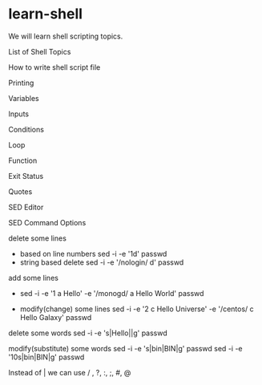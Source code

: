 # learn-shell

We will learn shell scripting topics.

List of Shell Topics

How to write shell script file

Printing

Variables

Inputs

Conditions

Loop

Function

Exit Status

Quotes

SED Editor

SED Command Options

delete some lines

- based on line numbers
sed -i -e '1d' passwd
- string based delete
sed -i -e '/nologin/ d' passwd

add some lines
- sed -i -e '1 a Hello' -e '/monogd/ a Hello World' passwd

- modify(change) some lines
sed -i -e '2 c Hello Universe' -e '/centos/ c Hello Galaxy' passwd


delete some words
sed -i -e 's|Hello||g' passwd

modify(substitute) some words
sed -i -e 's|bin|BIN|g' passwd
sed -i -e '10s|bin|BIN|g' passwd

Instead of | we can use / , ?, :, ;, #, @

